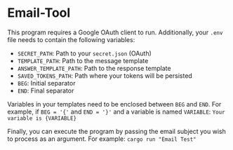 # Email-Tool

This program requires a Google OAuth client to run. Additionally, your `.env` file needs to contain the following variables:

- `SECRET_PATH`: Path to your `secret.json` (OAuth)
- `TEMPLATE_PATH`: Path to the message template
- `ANSWER_TEMPLATE_PATH`: Path to the response template
- `SAVED_TOKENS_PATH`: Path where your tokens will be persisted
- `BEG`: Initial separator
- `END`: Final separator

Variables in your templates need to be enclosed between `BEG` and `END`. For example, if `BEG = '{'` and `END = '}'` and a variable is named `VARIABLE`:
`Your variable is {VARIABLE}`

Finally, you can execute the program by passing the email subject you wish to process as an argument. For example:
`cargo run "Email Test"`

